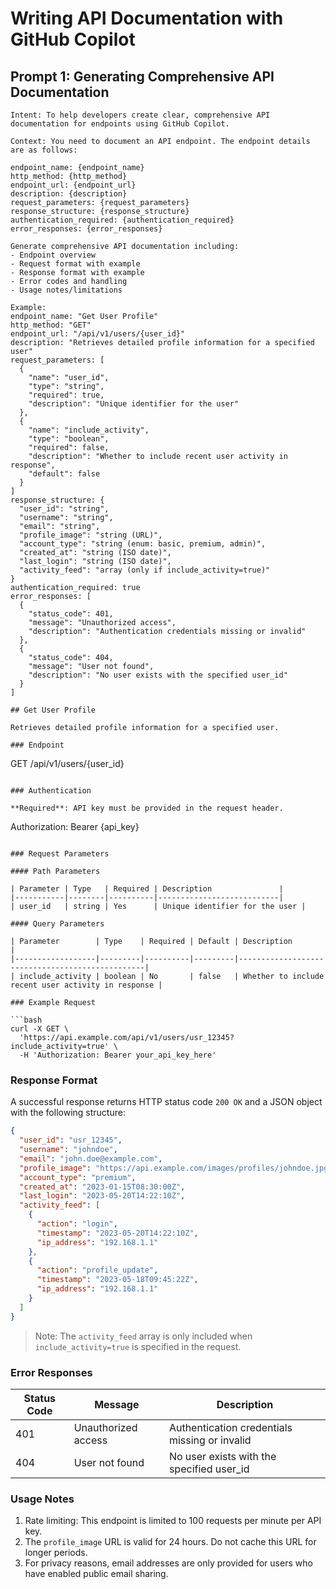 # Writing API Documentation with GitHub Copilot

## Prompt 1: Generating Comprehensive API Documentation
```
Intent: To help developers create clear, comprehensive API documentation for endpoints using GitHub Copilot.

Context: You need to document an API endpoint. The endpoint details are as follows:

endpoint_name: {endpoint_name}
http_method: {http_method}
endpoint_url: {endpoint_url}
description: {description}
request_parameters: {request_parameters}
response_structure: {response_structure}
authentication_required: {authentication_required}
error_responses: {error_responses}

Generate comprehensive API documentation including:
- Endpoint overview
- Request format with example
- Response format with example
- Error codes and handling
- Usage notes/limitations

Example:
endpoint_name: "Get User Profile"
http_method: "GET"
endpoint_url: "/api/v1/users/{user_id}"
description: "Retrieves detailed profile information for a specified user"
request_parameters: [
  {
    "name": "user_id",
    "type": "string",
    "required": true,
    "description": "Unique identifier for the user"
  },
  {
    "name": "include_activity",
    "type": "boolean",
    "required": false,
    "description": "Whether to include recent user activity in response",
    "default": false
  }
]
response_structure: {
  "user_id": "string",
  "username": "string",
  "email": "string",
  "profile_image": "string (URL)",
  "account_type": "string (enum: basic, premium, admin)",
  "created_at": "string (ISO date)",
  "last_login": "string (ISO date)",
  "activity_feed": "array (only if include_activity=true)"
}
authentication_required: true
error_responses: [
  {
    "status_code": 401,
    "message": "Unauthorized access",
    "description": "Authentication credentials missing or invalid"
  },
  {
    "status_code": 404,
    "message": "User not found",
    "description": "No user exists with the specified user_id"
  }
]

## Get User Profile

Retrieves detailed profile information for a specified user.

### Endpoint

```
GET /api/v1/users/{user_id}
```

### Authentication

**Required**: API key must be provided in the request header.

```
Authorization: Bearer {api_key}
```

### Request Parameters

#### Path Parameters

| Parameter | Type   | Required | Description               |
|-----------|--------|----------|---------------------------|
| user_id   | string | Yes      | Unique identifier for the user |

#### Query Parameters

| Parameter        | Type    | Required | Default | Description                                     |
|------------------|---------|----------|---------|-------------------------------------------------|
| include_activity | boolean | No       | false   | Whether to include recent user activity in response |

### Example Request

```bash
curl -X GET \
  'https://api.example.com/api/v1/users/usr_12345?include_activity=true' \
  -H 'Authorization: Bearer your_api_key_here'
```

### Response Format

A successful response returns HTTP status code `200 OK` and a JSON object with the following structure:

```json
{
  "user_id": "usr_12345",
  "username": "johndoe",
  "email": "john.doe@example.com",
  "profile_image": "https://api.example.com/images/profiles/johndoe.jpg",
  "account_type": "premium",
  "created_at": "2023-01-15T08:30:00Z",
  "last_login": "2023-05-20T14:22:10Z",
  "activity_feed": [
    {
      "action": "login",
      "timestamp": "2023-05-20T14:22:10Z",
      "ip_address": "192.168.1.1"
    },
    {
      "action": "profile_update",
      "timestamp": "2023-05-18T09:45:22Z",
      "ip_address": "192.168.1.1"
    }
  ]
}
```

> Note: The `activity_feed` array is only included when `include_activity=true` is specified in the request.

### Error Responses

| Status Code | Message | Description |
|-------------|---------|-------------|
| 401 | Unauthorized access | Authentication credentials missing or invalid |
| 404 | User not found | No user exists with the specified user_id |

### Usage Notes

1. Rate limiting: This endpoint is limited to 100 requests per minute per API key.
2. The `profile_image` URL is valid for 24 hours. Do not cache this URL for longer periods.
3. For privacy reasons, email addresses are only provided for users who have enabled public email sharing.
```